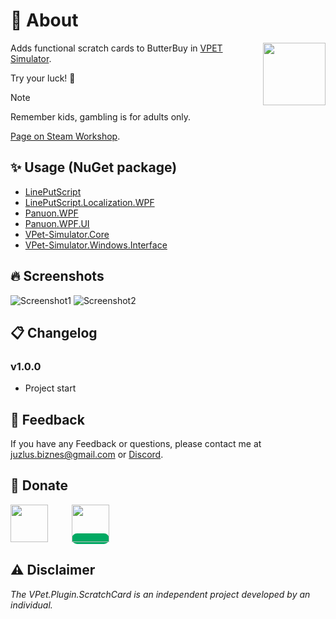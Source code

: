 # 🤔 About
<img src="https://steamuserimages-a.akamaihd.net/ugc/2462995990953501819/0E0605244D61A878081FF0064FE0E105539EBB14/?imw=5000&imh=5000&ima=fit&impolicy=Letterbox&imcolor=%23000000&letterbox=false" align="right" width="100px"/>

Adds functional scratch cards to ButterBuy in [VPET Simulator](https://store.steampowered.com/app/1920960/VPet/).

Try your luck! 🎲

> [!NOTE]  
> Remember kids, gambling is for adults only.

 [Page on Steam Workshop](https://steamcommunity.com/sharedfiles/filedetails/?id=3339638979).

## ✨ Usage (NuGet package)
- [LinePutScript](https://github.com/LorisYounger/LinePutScript?tab=readme-ov-file)
- [LinePutScript.Localization.WPF](https://github.com/LorisYounger/LinePutScript.Localization.WPF)
- [Panuon.WPF](https://github.com/Panuon/Panuon.WPF)
- [Panuon.WPF.UI](https://github.com/Panuon/Panuon.WPF.UI)
- [VPet-Simulator.Core](https://github.com/LorisYounger/VPet)
- [VPet-Simulator.Windows.Interface](https://github.com/LorisYounger/VPet)

## 🔥 Screenshots

![Screenshot1](https://steamuserimages-a.akamaihd.net/ugc/2462995990953531881/34793BFFEDE3E1FF4D5DB0BC0E77DF4518AC8271/?imw=5000&imh=5000&ima=fit&impolicy=Letterbox&imcolor=%23000000&letterbox=false)
![Screenshot2](https://steamuserimages-a.akamaihd.net/ugc/2462995990953531893/BEFF326BB8C1A44EB0B7725119026DA416EFFCD1/?imw=5000&imh=5000&ima=fit&impolicy=Letterbox&imcolor=%23000000&letterbox=false)


## 📋 Changelog

### v1.0.0
- Project start


## 📝 Feedback

If you have any Feedback or questions, please contact me at juzlus.biznes@gmail.com or [Discord](https://discordapp.com/users/284780352042434570).


## 💝 Donate
<span>
  <a href="https://www.buymeacoffee.com/juzlus" target="_blank" alt="buymeacoffee" style="width: 40%; text-decoration: none; margin-right: 20px;">
    <img src="https://www.codehim.com/wp-content/uploads/2022/09/bmc-button-640x180.png" style="height: 60px;">
  </a>
  <a>⠀</a>
  <a href="https://buycoffee.to/juzlus" target="_blank" alt="buycoffee" style="text-decoration: none; width: 40%; background-color: rgb(0, 169, 98);border-radius: 10px;">
    <img src="https://buycoffee.to/btn/buycoffeeto-btn-primary.svg" style="height: 60px">
  </a>
</span>


## ⚠️ Disclaimer

_The VPet.Plugin.ScratchCard is an independent project developed by an individual._
